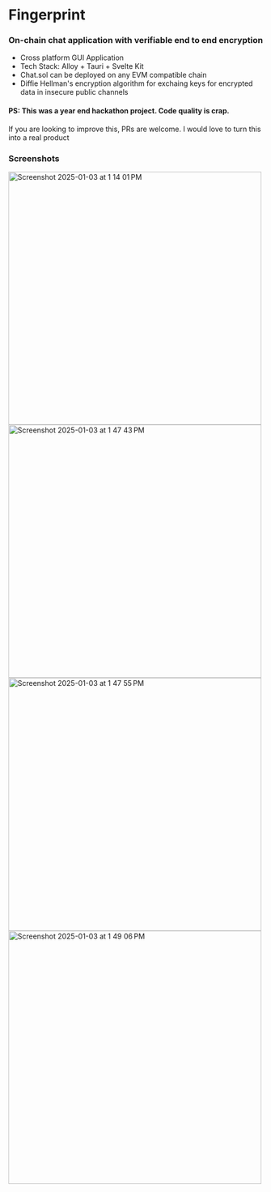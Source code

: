 # Fingerprint

### On-chain chat application with verifiable end to end encryption

* Cross platform GUI Application 
* Tech Stack: Alloy + Tauri + Svelte Kit
* Chat.sol can be deployed on any EVM compatible chain
* Diffie Hellman's encryption algorithm for exchaing keys for encrypted data in insecure public channels


#### PS: This was a year end hackathon project. Code quality is crap. 

If you are looking to improve this, PRs are welcome. I would love to turn this into a real product

### Screenshots

<img width="500" alt="Screenshot 2025-01-03 at 1 14 01 PM" src="https://github.com/user-attachments/assets/fec7fe95-4d01-48ef-9208-42a06a91508d" />
<img width="500" alt="Screenshot 2025-01-03 at 1 47 43 PM" src="https://github.com/user-attachments/assets/a510743d-f222-42db-a71b-eca7975a4139" />
<img width="500" alt="Screenshot 2025-01-03 at 1 47 55 PM" src="https://github.com/user-attachments/assets/074b1430-a945-4d6a-9df1-a2ca73fd3cf1" />
<img width="500" alt="Screenshot 2025-01-03 at 1 49 06 PM" src="https://github.com/user-attachments/assets/e5359d58-9591-49a1-8f5a-258ebe92ba67" />
